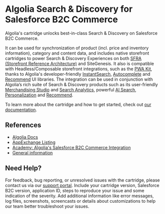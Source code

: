 # Algolia Search & Discovery for Salesforce B2C Commerce

Algolia's cartridge unlocks best-in-class Search & Discovery on Salesforce B2C Commerce.

It can be used for synchronization of product (incl. price and inventory information), category and content data, and includes native storefront cartridges to power Search & Discovery Experiences on both [SFRA (Storefront Reference Architecture)](https://developer.salesforce.com/docs/commerce/sfra/guide/sfra-overview.html) and SiteGenesis.
It also is compatible with Headless/Composable storefront integrations, such as the [PWA Kit](https://developer.salesforce.com/docs/commerce/pwa-kit-managed-runtime/guide/getting-started.html), thanks to Algolia's developer-friendly [InstantSearch](https://www.algolia.com/doc/guides/building-search-ui/what-is-instantsearch/react/), [Autocomplete](https://www.algolia.com/doc/ui-libraries/autocomplete/introduction/what-is-autocomplete) and [Recommend](https://www.algolia.com/doc/ui-libraries/recommend/introduction/getting-started/) UI libraries.
The integration can be used in conjunction with Algolia’s rich suite of Search & Discovery products such as its user-friendly [Merchandising Studio](https://www.algolia.com/doc/guides/managing-results/rules/merchandising-and-promoting/) and [Search Analytics](https://www.algolia.com/doc/guides/search-analytics/overview/), powerful [AI Search](https://www.algolia.com/doc/guides/getting-started/neuralsearch), [Personalization](https://www.algolia.com/doc/guides/personalization/what-is-personalization/) and [Recommend](https://www.algolia.com/doc/guides/getting-started/neuralsearch/).

To learn more about the cartridge and how to get started, check out [our documentation](https://www.algolia.com/doc/integration/salesforce-commerce-cloud-b2c/getting-started/introduction/).

## References
- [Algolia Docs](https://www.algolia.com/doc/integration/salesforce-commerce-cloud-b2c/getting-started/introduction/)
- [AppExchange Listing](https://appexchange.salesforce.com/appxListingDetail?listingId=a0N4V00000IkzoAUAR&tab=e)
- [Academy: Algolia's Salesforce B2C Commerce Integration](https://academy.algolia.com/training/718dcbf0-786f-11ec-a21b-02d47b69d3fd/overview)
- [General information](https://www.algolia.com/search-solutions/salesforce-commerce-cloud/)

## Need Help?

For feedback, bug reporting, or unresolved issues with the cartridge, please contact us via our [support portal](https://support.algolia.com/hc/en-us/requests/new).
Include your cartridge version, Salesforce B2C version, application ID, steps to reproduce your issue and some indication of the severity.
Add additional information like error messages, log files, screenshots, screencasts or details about customizations to help our team better troubleshoot your issues.
